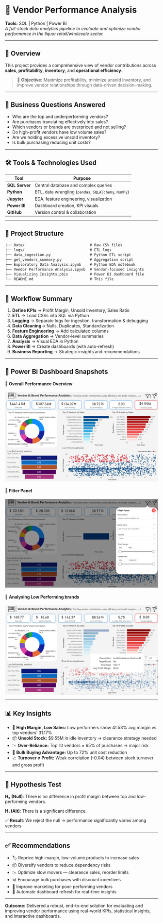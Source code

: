 
# 🧾 Vendor Performance Analysis  
**Tools:** SQL | Python | Power BI  
*A full-stack data analytics pipeline to evaluate and optimize vendor performance in the liquor retail/wholesale sector.*

---

## 🚀 Overview
This project provides a comprehensive view of vendor contributions across **sales**, **profitability**, **inventory**, and **operational efficiency**.

> 🎯 **Objective:** Maximize profitability, minimize unsold inventory, and improve vendor relationships through data-driven decision-making.

---

## 📌 Business Questions Answered
- Who are the top and underperforming vendors?
- Are purchases translating effectively into sales?
- Which vendors or brands are overpriced and not selling?
- Do high-profit vendors have low volume sales?
- Are we holding excessive unsold inventory?
- Is bulk purchasing reducing unit costs?

---

## 🛠️ Tools & Technologies Used
| Tool            | Purpose                                       |
|-----------------|-----------------------------------------------|
| **SQL Server**  | Central database and complex queries          |
| **Python**      | ETL, data wrangling (`pandas`, `SQLAlchemy`, `NumPy`) |
| **Jupyter**     | EDA, feature engineering, visualization       |
| **Power BI**    | Dashboard creation, KPI visuals               |
| **GitHub**      | Version control & collaboration               |

---

## 📁 Project Structure
```plaintext
├── Data/                              # Raw CSV files
├── logs/                              # ETL logs
├── data_ingestion.py                  # Python ETL script
├── get_vendors_summary.py             # Aggregation script
├── Exploratory Data Analysis.ipynb    # Python EDA notebook
├── Vendor Performance Analysis.ipynb  # Vendor-focused insights
├── Visualizing Insights.pbix          # Power BI dashboard file
└── README.md                          # This file
```
---

## 🔄 Workflow Summary
1. **Define KPIs** → Profit Margin, Unsold Inventory, Sales Ratio
2. **ETL** → Load CSVs into SQL via Python
3. **Logging** → Separate logs for ingestion, transformation & debugging
4. **Data Cleaning**→ Nulls, Duplicates, Standardization
5. **Feature Engineering** → Add calculated columns
6. **Data Aggregation** → Vendor-level summaries
7. **Analysis** → Visual EDA in Python
8. **Power BI** → Create dashboards (with auto-refresh)
9. **Business Reporting** → Strategic insights and recommendations 

---

## 📸 Power Bi Dashboard Snapshots
#### 🔷 Overall Performance Overview
![Image](screenshots/Overview.png)

#### 🔷 Filter Panel
![Image](screenshots/Filter_Panel.png)

#### 🔷 Analysing Low Performing brands
![Image](screenshots/Low_performing_brand.png)

---

## 📊 Key Insights
- 🔴 **High Margin, Low Sales:** Low performers show 41.53% avg margin vs. top vendors’ 31.17%  
- 📦 **Unsold Stock:** $9.55M in idle inventory →  clearance strategy needed  
- 📉 **Over-Reliance:** Top 10 vendors = 65% of purchases → major risk  
- 💸 **Bulk Buying Advantage:** Up to 72% unit cost reduction  
- 📈 **Turnover ≠ Profit:** Weak correlation (-0.04) between stock turnover and gross profit

---

## 🧪 Hypothesis Test
**H₀ (Null)**: There is no difference in profit margin between top and low-performing vendors.

**H₁ (Alt)**: There is a significant difference.

✅ **Result**: We reject the null → performance significantly varies among vendors

---

## ✅ Recommendations
- 🏷️ Reprice high-margin, low-volume products to increase sales  
- 📦 Diversify vendors to reduce dependency risks  
- 📉 Optimize slow movers — clearance sales, reorder limits  
- 📊 Encourage bulk purchases with discount incentives  
- 📣 Improve marketing for poor-performing vendors  
- 🔄 Automate dashboard refresh for real-time insights  

---

**Outcome:** Delivered a robust, end-to-end solution for evaluating and improving vendor performance using real-world KPIs, statistical insights, and interactive dashboards.
